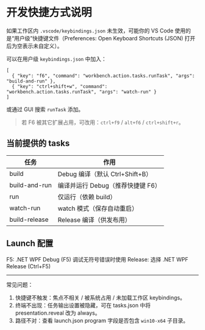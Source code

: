 # 开发快捷方式说明

如果工作区内 `.vscode/keybindings.json` 未生效，可能你的 VS Code 使用的是“用户级”快捷键文件（Preferences: Open Keyboard Shortcuts (JSON) 打开后为空表示未自定义）。

可以在用户级 `keybindings.json` 中加入：

```jsonc
[
  { "key": "f6", "command": "workbench.action.tasks.runTask", "args": "build-and-run" },
  { "key": "ctrl+shift+w", "command": "workbench.action.tasks.runTask", "args": "watch-run" }
]
```

或通过 GUI 搜索 `runTask` 添加。

> 若 F6 被其它扩展占用，可改用：`ctrl+f9` / `alt+f6` / `ctrl+shift+r`。

## 当前提供的 tasks
| 任务 | 作用 |
|------|------|
| build | Debug 编译（默认 Ctrl+Shift+B） |
| build-and-run | 编译并运行 Debug（推荐快捷键 F6） |
| run | 仅运行（依赖 build） |
| watch-run | watch 模式（保存自动重启） |
| build-release | Release 编译（供发布用） |

## Launch 配置
F5: .NET WPF Debug (F5)
调试无符号错误时使用 Release: 选择 .NET WPF Release (Ctrl+F5)

---
常见问题：
1. 快捷键不触发：焦点不相关 / 被系统占用 / 未加载工作区 keybindings。
2. 终端不出现：任务输出设置被隐藏，可在 tasks.json 中将 presentation.reveal 改为 always。
3. 路径不对：查看 launch.json program 字段是否包含 `win10-x64` 子目录。
